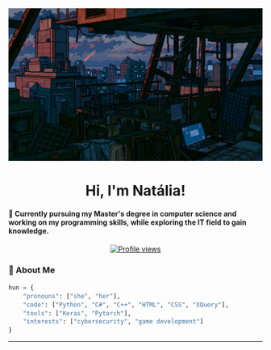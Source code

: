 <!-- MasterHead -->
<a href="https://github.com/Nuventh/nuventh/blob/main/fallout.gif">
  <img src="https://github.com/Nuventh/nuventh/blob/main/fallout.gif" alt="Fallout GIF" style="width:auto; height:auto"/>
</a>

<!-- Greeting -->
<h1 align="center"> Hi, I'm Natália! </h1>

<h4 align=""left>🌟 Currently pursuing my Master's degree in computer science and working on my programming skills, while exploring the IT field to gain knowledge.</h4>

<div align="center"> 
<a href="https://github. com/Nuventh">
  <img width="162px" 
       src="https://komarev.com/ghpvc/?username=Nuventh&label=Profile%20views&color=318CE7&style=for-the-badge" 
       alt="Profile views" /></a>
 </div>

<!-- About me -->
 <h3 align="left">💫 About Me</h3>
 
```python
hun = {
    "pronouns": ["she", "her"],
    "code": ["Python", "C#", "C++", "HTML", "CSS", "XQuery"],
    "tools": ["Keras", "Pytorch"],
    "interests": ["cybersecurity", "game development"]
}
```
---
